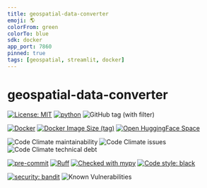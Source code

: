 ```yaml
---
title: geospatial-data-converter
emoji: 🌎
colorFrom: green
colorTo: blue
sdk: docker
app_port: 7860
pinned: true
tags: [geospatial, streamlit, docker]
---
```


# geospatial-data-converter

[![License: MIT](https://img.shields.io/badge/License-MIT-yellow.svg)](https://opensource.org/licenses/MIT)
[![python](https://img.shields.io/badge/Python-3.11-3776AB.svg?style=flat&logo=python&logoColor=white)](https://www.python.org)
![GitHub tag (with filter)](https://img.shields.io/github/v/tag/joshuasundance-swca/geospatial-data-converter)

[![Docker](https://img.shields.io/badge/docker-%230db7ed.svg?&logo=docker&logoColor=white)](https://hub.docker.com/r/joshuasundance/geospatial-data-converter)
[![Docker Image Size (tag)](https://img.shields.io/docker/image-size/joshuasundance/geospatial-data-converter/latest)](https://hub.docker.com/r/joshuasundance/geospatial-data-converter)
[![Open HuggingFace Space](https://huggingface.co/datasets/huggingface/badges/raw/main/open-in-hf-spaces-sm.svg)](https://huggingface.co/spaces/joshuasundance/geospatial-data-converter)

![Code Climate maintainability](https://img.shields.io/codeclimate/maintainability/joshuasundance-swca/geospatial-data-converter)
![Code Climate issues](https://img.shields.io/codeclimate/issues/joshuasundance-swca/geospatial-data-converter)
![Code Climate technical debt](https://img.shields.io/codeclimate/tech-debt/joshuasundance-swca/geospatial-data-converter)

[![pre-commit](https://img.shields.io/badge/pre--commit-enabled-brightgreen?logo=pre-commit&logoColor=white)](https://github.com/pre-commit/pre-commit)
[![Ruff](https://img.shields.io/endpoint?url=https://raw.githubusercontent.com/charliermarsh/ruff/main/assets/badge/v1.json)](https://github.com/charliermarsh/ruff)
[![Checked with mypy](http://www.mypy-lang.org/static/mypy_badge.svg)](http://mypy-lang.org/)
[![Code style: black](https://img.shields.io/badge/code%20style-black-000000.svg)](https://github.com/psf/black)

[![security: bandit](https://img.shields.io/badge/security-bandit-yellow.svg)](https://github.com/PyCQA/bandit)
![Known Vulnerabilities](https://snyk.io/test/github/joshuasundance-swca/geospatial-data-converter/badge.svg)
